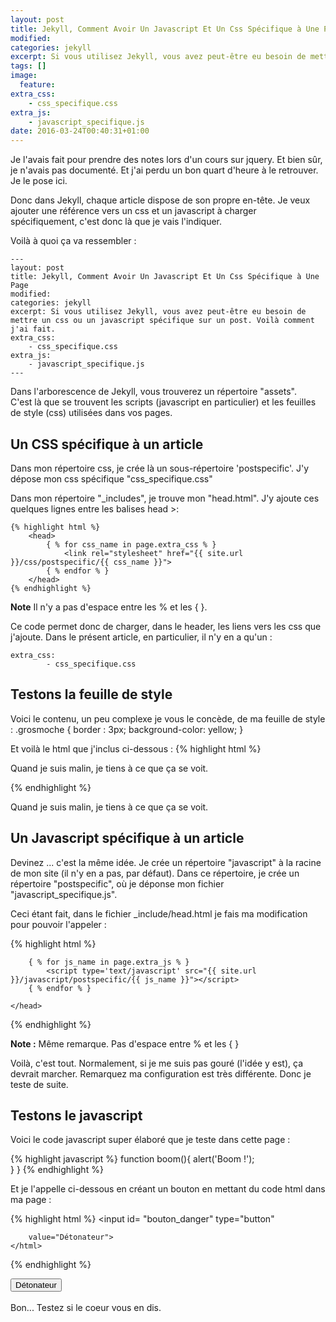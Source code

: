 ```yaml
---
layout: post
title: Jekyll, Comment Avoir Un Javascript Et Un Css Spécifique à Une Page
modified:
categories: jekyll
excerpt: Si vous utilisez Jekyll, vous avez peut-être eu besoin de mettre un css ou un javascript spécifique sur un post. Voilà comment j'ai fait.
tags: []
image:
  feature:
extra_css: 
    - css_specifique.css
extra_js:
    - javascript_specifique.js
date: 2016-03-24T00:40:31+01:00
---
```

Je l'avais fait pour prendre des notes lors d'un cours sur jquery.
Et bien sûr, je n'avais pas documenté. Et j'ai perdu un bon quart d'heure à le retrouver.
Je le pose ici.


Donc dans Jekyll, chaque article dispose de son propre en-tête.
Je veux ajouter une référence vers un css et un javascript à charger spécifiquement, c'est donc là que je vais l'indiquer.

Voilà à quoi ça va ressembler : 


    ---
    layout: post
    title: Jekyll, Comment Avoir Un Javascript Et Un Css Spécifique à Une Page
    modified:
    categories: jekyll
    excerpt: Si vous utilisez Jekyll, vous avez peut-être eu besoin de mettre un css ou un javascript spécifique sur un post. Voilà comment j'ai fait.
    extra_css: 
        - css_specifique.css
    extra_js:
        - javascript_specifique.js
    ---

Dans l'arborescence de Jekyll, vous trouverez un répertoire "assets".  
C'est là que se trouvent les scripts (javascript en particulier) et les feuilles de style (css) utilisées dans vos pages.

## Un CSS spécifique à un article
Dans mon répertoire css, je crée là un sous-répertoire 'postspecific'.
J'y dépose mon css spécifique "css_specifique.css"

Dans mon répertoire "_includes", je trouve mon "head.html".
J'y ajoute ces quelques lignes entre les balises head >:

    {% highlight html %}
        <head>
            { % for css_name in page.extra_css % }
                <link rel="stylesheet" href="{{ site.url }}/css/postspecific/{{ css_name }}">
            { % endfor % }
        </head>
    {% endhighlight %}
    
__Note__ Il n'y a pas d'espace entre les % et les { }.  

Ce code permet donc de charger, dans le header, les liens vers les css que j'ajoute. 
Dans le présent article, en particulier, il n'y en a qu'un :    

    extra_css: 
            - css_specifique.css

## Testons la feuille de style

Voici le contenu, un peu complexe je vous le concède, de ma feuille de style :
    .grosmoche {
        border : 3px;
        background-color: yellow;
    }

Et voilà le html que j'inclus ci-dessous : 
{% highlight html   %}
    <html>
        <div class="grosmoche">
            <p> Quand je suis malin, je tiens à ce que ça se voit.</p>
        </div>
    </html>
{% endhighlight %}

    
<html>
    <div class="grosmoche">
        <p> Quand je suis malin, je tiens à ce que ça se voit.</p>
    </div>
</html>





## Un Javascript spécifique à un article
Devinez ... c'est la même idée.
Je crée un répertoire "javascript" à la racine de mon site (il n'y en a pas, par défaut).
Dans ce répertoire, je crée un répertoire "postspecific", où je déponse mon fichier "javascript_specifique.js".

Ceci étant fait, dans le fichier _include/head.html je fais ma modification pour pouvoir l'appeler :

{% highlight html   %}
    <head>
    
        { % for js_name in page.extra_js % }
            <script type='text/javascript' src="{{ site.url }}/javascript/postspecific/{{ js_name }}"></script>
        { % endfor % }
    
    </head>
{% endhighlight %}

__Note :__ Même remarque. Pas d'espace entre % et les { }


Voilà, c'est tout. Normalement, si je me suis pas gouré (l'idée y est), ça devrait marcher.
Remarquez ma configuration est très différente. Donc je teste de suite.

## Testons le javascript

Voici le code javascript super élaboré que je teste dans cette page :

{% highlight javascript %}
function boom(){
  alert('Boom !');  
}
}
{% endhighlight %}
    
Et je l'appelle ci-dessous en créant un bouton en mettant du code html dans ma page :

{% highlight html %}
    <html>
    <input 
        id= "bouton_danger"
        type="button" 

        value="Détonateur">
    </html>
{% endhighlight %}
    

<html>
    <input 
    id= "bouton_danger"
    type="button" 
    onclick="boom()"
    value="Détonateur">
</html>



<br />
<br />
Bon... Testez si le coeur vous en dis.



